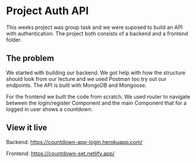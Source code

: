 # Project Auth API

This weeks project was group task and we were suposed to build an API with authentication. The project both consists of a backend and a frontend folder.

## The problem

We started with building our backend. We got help with how the structure should look from our lecture and we used Postman too try out our endpoints. The API is built with MongoDB and Mongoose. 

For the frontend we built the code from scratch. We used router to navigate between the login/register Component and the main Component that for a logged in user shows a countdown.

## View it live

Backend: https://countdown-app-login.herokuapp.com/

Frontend: https://countdown-set.netlify.app/
